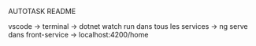 AUTOTASK README

vscode 
-> terminal
 -> dotnet watch run dans tous les services
  -> ng serve dans front-service
   -> localhost:4200/home